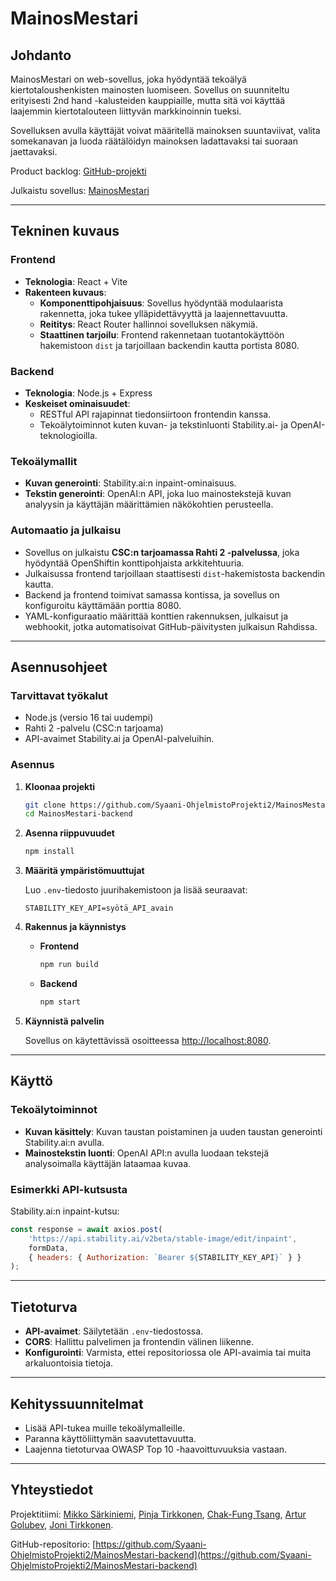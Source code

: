 # MainosMestari

## Johdanto

MainosMestari on web-sovellus, joka hyödyntää tekoälyä kiertotaloushenkisten mainosten luomiseen. Sovellus on suunniteltu erityisesti 2nd hand -kalusteiden kauppiaille, mutta sitä voi käyttää laajemmin kiertotalouteen liittyvän markkinoinnin tueksi. 

Sovelluksen avulla käyttäjät voivat määritellä mainoksen suuntaviivat, valita somekanavan ja luoda räätälöidyn mainoksen ladattavaksi tai suoraan jaettavaksi.

Product backlog: [GitHub-projekti](https://github.com/orgs/Syaani-OhjelmistoProjekti2/projects/2)

Julkaistu sovellus: [MainosMestari](https://mainosmestari-backend-mainosmestari.2.rahtiapp.fi/)

---

## Tekninen kuvaus

### Frontend
- **Teknologia**: React + Vite
- **Rakenteen kuvaus**:
  - **Komponenttipohjaisuus**: Sovellus hyödyntää modulaarista rakennetta, joka tukee ylläpidettävyyttä ja laajennettavuutta.
  - **Reititys**: React Router hallinnoi sovelluksen näkymiä.
  - **Staattinen tarjoilu**: Frontend rakennetaan tuotantokäyttöön hakemistoon `dist` ja tarjoillaan backendin kautta portista 8080.

### Backend
- **Teknologia**: Node.js + Express
- **Keskeiset ominaisuudet**:
  - RESTful API rajapinnat tiedonsiirtoon frontendin kanssa.
  - Tekoälytoiminnot kuten kuvan- ja tekstinluonti Stability.ai- ja OpenAI-teknologioilla.

### Tekoälymallit
- **Kuvan generointi**: Stability.ai:n inpaint-ominaisuus.
- **Tekstin generointi**: OpenAI:n API, joka luo mainostekstejä kuvan analyysin ja käyttäjän määrittämien näkökohtien perusteella.

### Automaatio ja julkaisu
- Sovellus on julkaistu **CSC:n tarjoamassa Rahti 2 -palvelussa**, joka hyödyntää OpenShiftin konttipohjaista arkkitehtuuria.
- Julkaisussa frontend tarjoillaan staattisesti `dist`-hakemistosta backendin kautta.
- Backend ja frontend toimivat samassa kontissa, ja sovellus on konfiguroitu käyttämään porttia 8080.
- YAML-konfiguraatio määrittää konttien rakennuksen, julkaisut ja webhookit, jotka automatisoivat GitHub-päivitysten julkaisun Rahdissa.

---

## Asennusohjeet

### Tarvittavat työkalut
- Node.js (versio 16 tai uudempi)
- Rahti 2 -palvelu (CSC:n tarjoama)
- API-avaimet Stability.ai ja OpenAI-palveluihin.

### Asennus

1. **Kloonaa projekti**
   ```bash
   git clone https://github.com/Syaani-OhjelmistoProjekti2/MainosMestari-backend.git
   cd MainosMestari-backend
   ```

2. **Asenna riippuvuudet**
   ```bash
   npm install
   ```

3. **Määritä ympäristömuuttujat**
   
   Luo `.env`-tiedosto juurihakemistoon ja lisää seuraavat:
   ```plaintext
   STABILITY_KEY_API=syötä_API_avain
   ```

4. **Rakennus ja käynnistys**

   - **Frontend**
     ```bash
     npm run build
     ```

   - **Backend**
     ```bash
     npm start
     ```

5. **Käynnistä palvelin**
   
   Sovellus on käytettävissä osoitteessa [http://localhost:8080](http://localhost:8080).

---

## Käyttö

### Tekoälytoiminnot
- **Kuvan käsittely**: Kuvan taustan poistaminen ja uuden taustan generointi Stability.ai:n avulla.
- **Mainostekstin luonti**: OpenAI API:n avulla luodaan tekstejä analysoimalla käyttäjän lataamaa kuvaa.

### Esimerkki API-kutsusta

Stability.ai:n inpaint-kutsu:
```javascript
const response = await axios.post(
    'https://api.stability.ai/v2beta/stable-image/edit/inpaint',
    formData,
    { headers: { Authorization: `Bearer ${STABILITY_KEY_API}` } }
);
```

---

## Tietoturva

- **API-avaimet**: Säilytetään `.env`-tiedostossa.
- **CORS**: Hallittu palvelimen ja frontendin välinen liikenne.
- **Konfigurointi**: Varmista, ettei repositoriossa ole API-avaimia tai muita arkaluontoisia tietoja.

---

## Kehityssuunnitelmat
- Lisää API-tukea muille tekoälymalleille.
- Paranna käyttöliittymän saavutettavuutta.
- Laajenna tietoturvaa OWASP Top 10 -haavoittuvuuksia vastaan.

---

## Yhteystiedot
Projektitiimi: [Mikko Särkiniemi](https://github.com/Mikkosar), [Pinja Tirkkonen](https://github.com/pinzati), [Chak-Fung Tsang](https://github.com/Chaakkii), [Artur Golubev](https://github.com/goluart), [Joni Tirkkonen](https://github.com/jonitirk).

GitHub-repositorio: [https://github.com/Syaani-OhjelmistoProjekti2/MainosMestari-backend](https://github.com/Syaani-OhjelmistoProjekti2/MainosMestari-backend)


